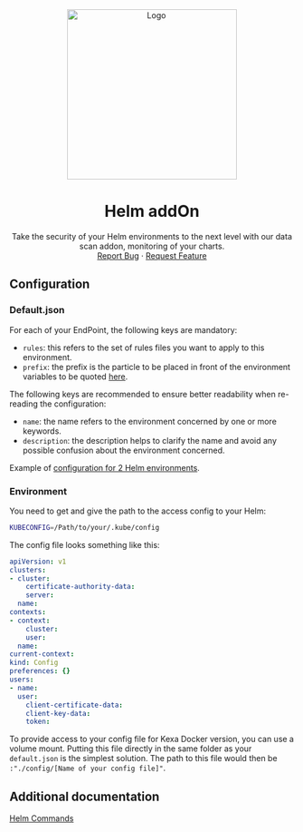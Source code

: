 <div align="center">
    <a href="https://www.kexa.io/addOn/helm">
        <img src="../../images/helm-logo.svg" alt="Logo" width="300">
    </a>

# Helm addOn

  <p align="center">
    Take the security of your Helm environments to the next level with our data scan addon, monitoring of your charts.
    <br />
    <a href="https://github.com/4urcloud/Kexa/issues">Report Bug</a>
    ·
    <a href="https://github.com/4urcloud/Kexa/issues">Request Feature</a>
  </p>
</div>

## Configuration

### Default.json

For each of your EndPoint, the following keys are mandatory:

- `rules`: this refers to the set of rules files you want to apply to this environment.
- `prefix`: the prefix is the particle to be placed in front of the environment variables to be quoted [here](#environment).

The following keys are recommended to ensure better readability when re-reading the configuration:

- `name`: the name refers to the environment concerned by one or more keywords.
- `description`: the description helps to clarify the name and avoid any possible confusion about the environment concerned.

Example of [configuration for 2 Helm environments](../../config/demo/helm.default.json).

### Environment

You need to get and give the path to the access config to your Helm:

```bash
KUBECONFIG=/Path/to/your/.kube/config
```

The config file looks something like this:

```yaml
apiVersion: v1
clusters:
- cluster:
    certificate-authority-data: 
    server: 
  name: 
contexts:
- context:
    cluster: 
    user: 
  name: 
current-context: 
kind: Config
preferences: {}
users:
- name: 
  user:
    client-certificate-data: 
    client-key-data: 
    token: 
```

To provide access to your config file for Kexa Docker version, you can use a volume mount. Putting this file directly in the same folder as your `default.json` is the simplest solution. The path to this file would then be `:"./config/[Name of your config file]"`.

## Additional documentation

[Helm Commands](https://helm.sh/docs/helm/helm_get/)
